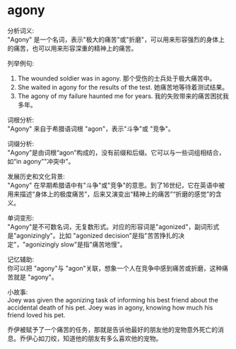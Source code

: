 # agony

分析词义:  
"Agony" 是一个名词，表示"极大的痛苦"或"折磨"，可以用来形容强烈的身体上的痛苦，也可以用来形容深重的精神上的痛苦。

  

列举例句:

  

1.  The wounded soldier was in agony. 那个受伤的士兵处于极大痛苦中。
2.  She waited in agony for the results of the test. 她痛苦地等待着测试结果。
3.  The agony of my failure haunted me for years. 我的失败带来的痛苦困扰我多年。

  

词根分析:  
"Agony" 来自于希腊语词根 "agon"，表示"斗争"或 "竞争"。

  

词缀分析:  
"Agony”是由词根“agon”构成的，没有前缀和后缀。它可以与一些词组相结合，如“in agony”"冲突中"。

  

发展历史和文化背景:  
"Agony" 在早期希腊语中有"斗争"或"竞争"的意思。到了16世纪，它在英语中被用来描述“身体上的极度痛苦”，后来又演变出“精神上的痛苦”“折磨的感觉”的含义。

  

单词变形:  
"Agony"是不可数名词，无复数形式。对应的形容词是"agonized"，副词形式是"agonizingly"。比如 "agonized decision"是指"苦苦挣扎的决定"，"agonizingly slow"是指"痛苦地慢"。

  

记忆辅助:  
你可以把 "agony"与 "agon"关联，想象一个人在竞争中感到痛苦或折磨，这种痛苦就是 "agony"。

  

小故事:  
Joey was given the agonizing task of informing his best friend about the accidental death of his pet. Joey was in agony, knowing how much his friend loved his pet.

  

乔伊被赋予了一个痛苦的任务，那就是告诉他最好的朋友他的宠物意外死亡的消息。乔伊心如刀绞，知道他的朋友有多么喜欢他的宠物。
